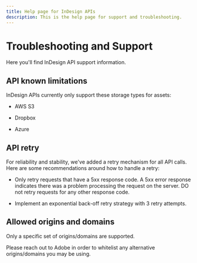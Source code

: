 ```yaml
---
title: Help page for InDesign APIs
description: This is the help page for support and troubleshooting.
---
```


# Troubleshooting and Support

Here you'll find InDesign API support information.

## API known limitations

InDesign APIs currently only support these storage types for assets:

  - AWS S3

  - Dropbox

  - Azure

## API retry

 For reliability and stability, we've added a retry mechanism for all API calls. Here are some recommendations around how to handle a retry:

  - Only retry requests that have a 5xx response code. A 5xx error response indicates there was a problem processing the request on the server. DO not retry requests for any other response code.

  - Implement an exponential back-off retry strategy with 3 retry attempts.

## Allowed origins and domains

Only a specific set of origins/domains are supported. 

Please reach out to Adobe in order to whitelist any alternative origins/domains you may be using.

